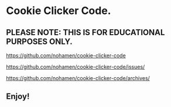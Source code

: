 # Cookie Clicker Code.

## PLEASE NOTE: THIS IS FOR EDUCATIONAL PURPOSES ONLY.

https://github.com/nohamen/cookie-clicker-code

https://github.com/nohamen/cookie-clicker-code/issues/

https://github.com/nohamen/cookie-clicker-code/archives/

## Enjoy!
